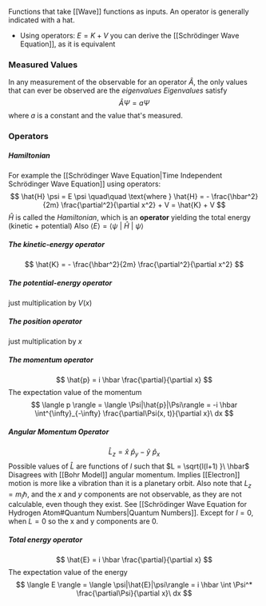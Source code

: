 Functions that take [[Wave]] functions as inputs. 
An operator is generally indicated with a hat.
* Using operators: $E = K + V$ you can derive the [[Schrödinger Wave Equation]], as it is equivalent

### Measured Values
In any measurement of the observable for an operator $\hat{A}$, the only values that can ever be observed are the *eigenvalues*
*Eigenvalues* satisfy
$$
\hat{A} \Psi = a \Psi
$$
where $a$ is a constant and the value that's measured.
### Operators
##### Hamiltonian
For example the [[Schrödinger Wave Equation|Time Independent Schrödinger Wave Equation]] using operators:
$$
\hat{H} \psi = E \psi
\quad\quad
\text{where }
\hat{H} = - \frac{\hbar^2}{2m} \frac{\partial^2}{\partial x^2} + V = \hat{K} + V
$$
$\hat{H}$ is called the *Hamiltonian*, which is an **operator** yielding the total energy (kinetic + potential)
Also $\langle E \rangle = \langle \psi\ |\ \hat{H}\ |\ \psi \rangle$


##### The kinetic-energy operator
$$
\hat{K} = - \frac{\hbar^2}{2m} \frac{\partial^2}{\partial x^2}
$$

##### The potential-energy operator
just multiplication by $V(x)$

##### The position operator
just multiplication by $x$

##### The momentum operator
$$
\hat{p} = i \hbar \frac{\partial}{\partial x}
$$
The expectation value of the momentum
$$
\langle p \rangle = \langle \Psi|\hat{p}|\Psi\rangle = -i \hbar \int^{\infty}_{-\infty} \frac{\partial\Psi(x, t)}{\partial x}\ dx
$$

##### Angular Momentum Operator
$$
\hat{L}_{z} = \hat{x}\ \hat{p}_{y} - \hat{y}\ \hat{p}_{x}
$$
Possible values of $\hat{L}$ are functions of $l$ such that $L = \sqrt{l(l+1)  }\ \hbar$
Disagrees with [[Bohr Model]] angular momentum. Implies [[Electron]] motion is more like a vibration than it is a planetary orbit.
Also note that $L_{z} = m_{l} \hbar$, and the $x$ and $y$ components are not observable, as they are not calculable, even though they exist. See [[Schrödinger Wave Equation for Hydrogen Atom#Quantum Numbers|Quantum Numbers]]. Except for $l = 0$, when $L = 0$ so the x and y components are 0.

##### Total energy operator
$$
\hat{E} = i \hbar \frac{\partial}{\partial x}
$$
The expectation value of the energy
$$
\langle E \rangle = \langle \psi|\hat{E}|\psi\rangle = i \hbar \int \Psi^* \frac{\partial\Psi}{\partial x}\ dx
$$